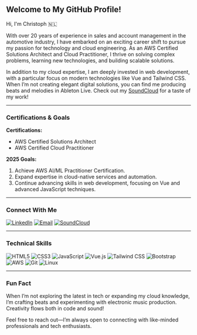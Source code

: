 ## Welcome to My GitHub Profile!

Hi, I'm Christoph 🇳🇱

With over 20 years of experience in sales and account management in the automotive industry, I have embarked on an exciting career shift to pursue my passion for technology and cloud engineering. As an AWS Certified Solutions Architect and Cloud Practitioner, I thrive on solving complex problems, learning new technologies, and building scalable solutions.

In addition to my cloud expertise, I am deeply invested in web development, with a particular focus on modern technologies like Vue and Tailwind CSS. When I’m not creating elegant digital solutions, you can find me producing beats and melodies in Ableton Live. Check out my [SoundCloud](https://soundcloud.com/jdam-hardcore-dnb) for a taste of my work!

---

### Certifications & Goals

**Certifications:**
- AWS Certified Solutions Architect
- AWS Certified Cloud Practitioner

**2025 Goals:**
1. Achieve AWS AI/ML Practitioner Certification.
2. Expand expertise in cloud-native services and automation.
3. Continue advancing skills in web development, focusing on Vue and advanced JavaScript techniques.

---

### Connect With Me

[![LinkedIn](https://img.shields.io/badge/-LinkedIn-0A66C2?style=flat&logo=linkedin&logoColor=white)](https://www.linkedin.com/in/christoph-pfrommer/)
[![Email](https://img.shields.io/badge/-Email-D14836?style=flat&logo=gmail&logoColor=white)](mailto:pfrommer1982@gmail.com)
[![SoundCloud](https://img.shields.io/badge/-SoundCloud-FF5500?style=flat&logo=soundcloud&logoColor=white)](https://soundcloud.com/jdam-hardcore-dnb)

---

### Technical Skills

![HTML5](https://img.shields.io/badge/-HTML5-E34F26?style=flat&logo=html5&logoColor=white)
![CSS3](https://img.shields.io/badge/-CSS3-1572B6?style=flat&logo=css3&logoColor=white)
![JavaScript](https://img.shields.io/badge/-JavaScript-F7DF1E?style=flat&logo=javascript&logoColor=white)
![Vue.js](https://img.shields.io/badge/-Vue-4FC08D?style=flat&logo=vue.js&logoColor=white)
![Tailwind CSS](https://img.shields.io/badge/-Tailwind_CSS-38B2AC?style=flat&logo=tailwind-css&logoColor=white)
![Bootstrap](https://img.shields.io/badge/-Bootstrap-7952B3?style=flat&logo=bootstrap&logoColor=white)
![AWS](https://img.shields.io/badge/-AWS-232F3E?style=flat&logo=amazon-aws&logoColor=white)
![Git](https://img.shields.io/badge/-Git-F05032?style=flat&logo=git&logoColor=white)
![Linux](https://img.shields.io/badge/-Linux-FCC624?style=flat&logo=linux&logoColor=black)

---

### Fun Fact
When I’m not exploring the latest in tech or expanding my cloud knowledge, I’m crafting beats and experimenting with electronic music production. Creativity flows both in code and sound!

Feel free to reach out—I’m always open to connecting with like-minded professionals and tech enthusiasts.

